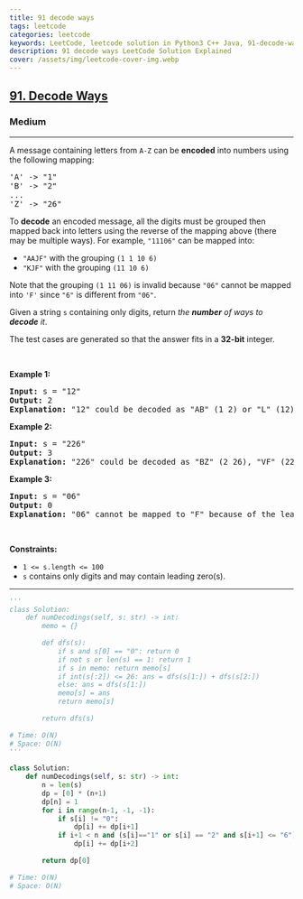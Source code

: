 ```yaml
---
title: 91 decode ways
tags: leetcode
categories: leetcode
keywords: LeetCode, leetcode solution in Python3 C++ Java, 91-decode-ways solution
description: 91 decode ways LeetCode Solution Explained
cover: /assets/img/leetcode-cover-img.webp
---
```





<h2><a href="https://leetcode.com/problems/decode-ways/">91. Decode Ways</a></h2><h3>Medium</h3><hr><div><p>A message containing letters from <code>A-Z</code> can be <strong>encoded</strong> into numbers using the following mapping:</p>

<pre>'A' -&gt; "1"
'B' -&gt; "2"
...
'Z' -&gt; "26"
</pre>

<p>To <strong>decode</strong> an encoded message, all the digits must be grouped then mapped back into letters using the reverse of the mapping above (there may be multiple ways). For example, <code>"11106"</code> can be mapped into:</p>

<ul>
	<li><code>"AAJF"</code> with the grouping <code>(1 1 10 6)</code></li>
	<li><code>"KJF"</code> with the grouping <code>(11 10 6)</code></li>
</ul>

<p>Note that the grouping <code>(1 11 06)</code> is invalid because <code>"06"</code> cannot be mapped into <code>'F'</code> since <code>"6"</code> is different from <code>"06"</code>.</p>

<p>Given a string <code>s</code> containing only digits, return <em>the <strong>number</strong> of ways to <strong>decode</strong> it</em>.</p>

<p>The test cases are generated so that the answer fits in a <strong>32-bit</strong> integer.</p>

<p>&nbsp;</p>
<p><strong>Example 1:</strong></p>

<pre><strong>Input:</strong> s = "12"
<strong>Output:</strong> 2
<strong>Explanation:</strong> "12" could be decoded as "AB" (1 2) or "L" (12).
</pre>

<p><strong>Example 2:</strong></p>

<pre><strong>Input:</strong> s = "226"
<strong>Output:</strong> 3
<strong>Explanation:</strong> "226" could be decoded as "BZ" (2 26), "VF" (22 6), or "BBF" (2 2 6).
</pre>

<p><strong>Example 3:</strong></p>

<pre><strong>Input:</strong> s = "06"
<strong>Output:</strong> 0
<strong>Explanation:</strong> "06" cannot be mapped to "F" because of the leading zero ("6" is different from "06").
</pre>

<p>&nbsp;</p>
<p><strong>Constraints:</strong></p>

<ul>
	<li><code>1 &lt;= s.length &lt;= 100</code></li>
	<li><code>s</code> contains only digits and may contain leading zero(s).</li>
</ul>
</div>

---




```python
'''
class Solution:
    def numDecodings(self, s: str) -> int:
        memo = {}
        
        def dfs(s):
            if s and s[0] == "0": return 0
            if not s or len(s) == 1: return 1         
            if s in memo: return memo[s]
            if int(s[:2]) <= 26: ans = dfs(s[1:]) + dfs(s[2:])
            else: ans = dfs(s[1:])
            memo[s] = ans
            return memo[s]
        
        return dfs(s)
    
# Time: O(N)
# Space: O(N)
'''

class Solution:
    def numDecodings(self, s: str) -> int:
        n = len(s)
        dp = [0] * (n+1)
        dp[n] = 1
        for i in range(n-1, -1, -1):
            if s[i] != "0":
                dp[i] += dp[i+1]
            if i+1 < n and (s[i]=="1" or s[i] == "2" and s[i+1] <= "6"):
                dp[i] += dp[i+2]
        
        return dp[0]
            
# Time: O(N)
# Space: O(N)     
```
